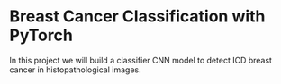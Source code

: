 # Breast Cancer Classification with PyTorch
 In this project we will build a classifier CNN model to detect ICD breast cancer in histopathological images.
